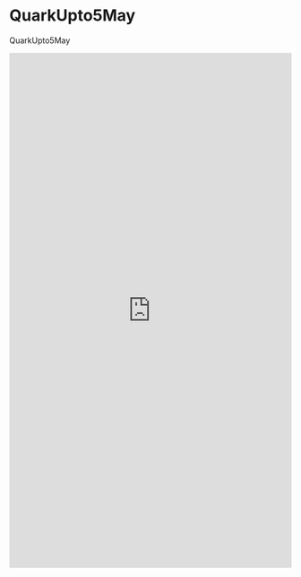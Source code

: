QuarkUpto5May
=============

QuarkUpto5May
<iframe frameborder="0" style="width:100%;height:921px" src="https://www.draw.io/?chrome=0&db=0#G0B_Eb1vmd7uYfLVZmSzY5amxjc1k"></iframe>
